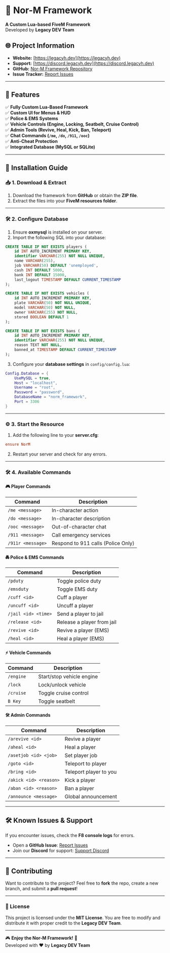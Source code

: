 # 🚀 Nor-M Framework  
**A Custom Lua-based FiveM Framework**  
Developed by **Legacy DEV Team**  

## 🌐 Project Information  
- **Website:** [https://legacyh.dev](https://legacyh.dev)  
- **Support:** [https://discord.legacyh.dev](https://discord.legacyh.dev)  
- **GitHub:** [Nor-M Framework Repository](https://github.com/LegacyAngel2K9/Nor-M-Framework)  
- **Issue Tracker:** [Report Issues](https://github.com/LegacyAngel2K9/Nor-M-Framework/issues)  

---

## 📌 Features  
✅ **Fully Custom Lua-Based Framework**  
✅ **Custom UI for Menus & HUD**  
✅ **Police & EMS Systems**  
✅ **Vehicle Controls (Engine, Locking, Seatbelt, Cruise Control)**  
✅ **Admin Tools (Revive, Heal, Kick, Ban, Teleport)**  
✅ **Chat Commands (`/me`, `/do`, `/911`, `/ooc`)**  
✅ **Anti-Cheat Protection**  
✅ **Integrated Database (MySQL or SQLite)**  

---

## 🔧 Installation Guide  

### 📥 1. Download & Extract  
1. Download the framework from **GitHub** or obtain the **ZIP file**.  
2. Extract the files into your **FiveM resources folder**.  

---

### 🛠 2. Configure Database  
1. Ensure **oxmysql** is installed on your server.  
2. Import the following SQL into your database:

```sql
CREATE TABLE IF NOT EXISTS players (
    id INT AUTO_INCREMENT PRIMARY KEY,
    identifier VARCHAR(255) NOT NULL UNIQUE,
    name VARCHAR(255),
    job VARCHAR(50) DEFAULT 'unemployed',
    cash INT DEFAULT 5000,
    bank INT DEFAULT 15000,
    last_logout TIMESTAMP DEFAULT CURRENT_TIMESTAMP
);

CREATE TABLE IF NOT EXISTS vehicles (
    id INT AUTO_INCREMENT PRIMARY KEY,
    plate VARCHAR(50) NOT NULL UNIQUE,
    model VARCHAR(50) NOT NULL,
    owner VARCHAR(255) NOT NULL,
    stored BOOLEAN DEFAULT 1
);

CREATE TABLE IF NOT EXISTS bans (
    id INT AUTO_INCREMENT PRIMARY KEY,
    identifier VARCHAR(255) NOT NULL UNIQUE,
    reason TEXT NOT NULL,
    banned_at TIMESTAMP DEFAULT CURRENT_TIMESTAMP
);
```

3. Configure your **database settings** in `config/config.lua`:

```lua
Config.Database = {
    UseMySQL = true,
    Host = "localhost",
    Username = "root",
    Password = "password",
    DatabaseName = "norm_framework",
    Port = 3306
}
```

---

### ⚙️ 3. Start the Resource  
1. Add the following line to your **server.cfg**:

```cfg
ensure NorM
```

2. Restart your server and check for any errors.  

---

### 🛠 4. Available Commands  

#### 🎮 **Player Commands**
| Command | Description |
|---------|-------------|
| `/me <message>` | In-character action |
| `/do <message>` | In-character description |
| `/ooc <message>` | Out-of-character chat |
| `/911 <message>` | Call emergency services |
| `/911r <message>` | Respond to 911 calls (Police Only) |

#### 🚔 **Police & EMS Commands**
| Command | Description |
|---------|-------------|
| `/pduty` | Toggle police duty |
| `/emsduty` | Toggle EMS duty |
| `/cuff <id>` | Cuff a player |
| `/uncuff <id>` | Uncuff a player |
| `/jail <id> <time>` | Send a player to jail |
| `/release <id>` | Release a player from jail |
| `/revive <id>` | Revive a player (EMS) |
| `/heal <id>` | Heal a player (EMS) |

#### ⚡ **Vehicle Commands**
| Command | Description |
|---------|-------------|
| `/engine` | Start/stop vehicle engine |
| `/lock` | Lock/unlock vehicle |
| `/cruise` | Toggle cruise control |
| `B Key` | Toggle seatbelt |

#### 🛠 **Admin Commands**
| Command | Description |
|---------|-------------|
| `/arevive <id>` | Revive a player |
| `/aheal <id>` | Heal a player |
| `/asetjob <id> <job>` | Set player job |
| `/goto <id>` | Teleport to player |
| `/bring <id>` | Teleport player to you |
| `/akick <id> <reason>` | Kick a player |
| `/aban <id> <reason>` | Ban a player |
| `/announce <message>` | Global announcement |

---

## 🛠 Known Issues & Support  
If you encounter issues, check the **F8 console logs** for errors.  

- Open a **GitHub Issue**: [Report Issues](https://github.com/LegacyAngel2K9/Nor-M-Framework/issues)  
- Join our **Discord** for support: [Support Discord](https://discord.legacyh.dev)  

---

## 🚀 Contributing  
Want to contribute to the project? Feel free to **fork** the repo, create a new branch, and submit a **pull request**!  

---

### 📜 License  
This project is licensed under the **MIT License**. You are free to modify and distribute it with proper credit to the **Legacy DEV Team**.  

---

🎮 **Enjoy the Nor-M Framework!** 🚀  
Developed with ❤️ by **Legacy DEV Team**  